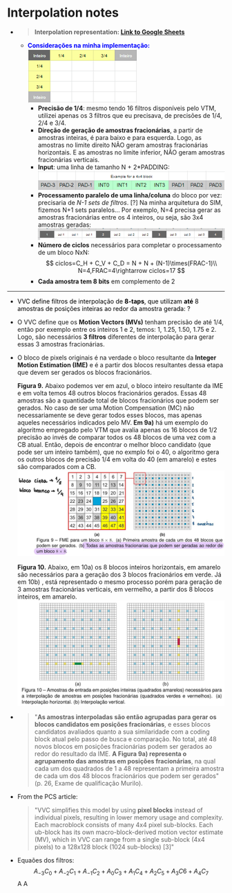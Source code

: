 # Interpolation notes
- > **Interpolation representation: [Link to Google Sheets](https://docs.google.com/spreadsheets/d/1AQiJA64BiLvZiIIWtz4v4J0p_Ya3iRX3FwPq1uFpbFI/edit#gid=1674681217)**
  - **<span style="color:blue">Considerações na minha implementação:</span>**
    ![Alt text](images/interpolation_direction.png)
    - **Precisão de 1/4**: mesmo tendo 16 filtros disponíveis pelo VTM, utilizei apenas os 3 filtros que eu precisava, de precisões de 1/4, 2/4 e 3/4. 
    - **Direção de geração de amostras fracionárias**, a partir de amostras inteiras, é para baixo e para esquerda.
    Logo, as amostras no limite direito NÃO geram amostras fracionárias horizontais. 
    E as amostras no limite inferior, NÃO geram amostras fracionárias verticais.
    - **Input**: uma linha de tamanho N + 2*PADDING:
    ![Alt text](images/input_line_interpolation.png)
    - **Processamento paralelo de uma linha/coluna** do bloco por vez: precisaria de *N-1 sets de filtros*. 
      [?] Na minha arquitetura do SIM, fizemos N+1 sets paralelos...
      Por exemplo, N=4 precisa gerar as amostras fracionárias entre os 4 inteiros, ou seja, são 3x4 amostras geradas: ![Alt text](images/process_a_line.png)
    - **Número de ciclos** necessários para completar o processamento de um bloco NxN: 
     $$
      ciclos=C_H + C_V + C_D = N + N + (N-1)\times(FRAC-1)\\
      N=4,FRAC=4\rightarrow ciclos=17
     $$
    - **Cada amostra tem 8 bits** em complemento de 2
---

- <span style="color:black"> VVC define filtros de interpolação de **8-taps**, que utilizam **até** 8 amostras de posições inteiras ao redor da amostra gerada: ? </span>
- O VVC define que os **Motion Vectors (MVs)** tenham precisão de até 1/4, então por exemplo entre os inteiros 1 e 2, temos: 1, 1.25, 1.50, 1.75 e 2. Logo, são necessários **3 filtros** diferentes de interpolação para gerar essas 3 amostras fracionárias. 
- O bloco de pixels originais é na verdade o bloco resultante da **Integer Motion Estimation (IME)** e é a partir dos blocos resultantes dessa etapa que devem ser gerados os blocos fracionários. 

    **Figura 9.** Abaixo podemos ver em azul, o bloco inteiro resultante da IME e em volta temos 48 outros blocos fracionários gerados. Essas 48 amostras são a quantidade total de blocos fracionários que podem ser gerados. 
    No caso de ser uma Motion Compensation (MC) não necessariamente se deve gerar todos esses blocos, mas apenas aqueles necessários indicados pelo MV. 
    **Em 9a)** há um exemplo do algoritmo empregado pelo VTM que avalia apenas os 16 blocos de 1/2 precisão ao invés de comparar todos os 48 blocos de uma vez com a CB atual. Então, depois de encontrar o melhor bloco candidato (que pode ser um inteiro também), que no exmplo foi o 40, o algoritmo gera os outros blocos de precisão 1/4 em volta do 40 (em amarelo) e estes são comparados com a CB.
    ![Alt text](./images/fig9_interp.jpg)

    **Figura 10.** Abaixo, em 10a) os 8 blocos inteiros horizontais, em amarelo são necessários para a geração dos 3 blocos fracionários em verde. Já em 10b) , está representado o mesmo processo porém para geração de 3 amostras fracionárias verticais, em vermelho, a partir dos 8 blocos inteiros, em amarelo.
    ![Alt text](./images/fig10_interp.jpg)

- > "**As amostras interpoladas são então agrupadas para gerar os blocos candidatos em posições fracionárias**, e esses blocos candidatos avaliados quanto a sua similaridade com a coding block atual pelo passo de busca e comparação. No total, até 48 novos blocos em posições fracionárias podem ser gerados ao redor do resultado da IME. **A Figura 9a) representa o agrupamento das amostras em posições fracionárias**, na qual cada um dos quadrados de 1 a 48 representam a primeira amostra de cada um dos 48 blocos fracionários que podem ser gerados" (p. 26, Exame de qualificação Murilo).
- From the PCS article:
    > "VVC simplifies this model by using **pixel blocks** instead of individual pixels, resulting in lower memory usage and complexity. Each macroblock consists of many 4x4 pixel sub-blocks. Each ub-block has its own macro-block-derived motion vector estimate (MV), which in VVC can range from a single sub-block (4x4 pixels) to a 128x128 block (1024 sub-blocks) [3]"

- Equaões dos filtros: 
  $$
    A_{-3}C_0+A_{-2}C_1+A_{-1}C_2+A_0C_3+A_1C_4+A_2C_5+A_3C6+A_4C_7
  $$
  A
  A


